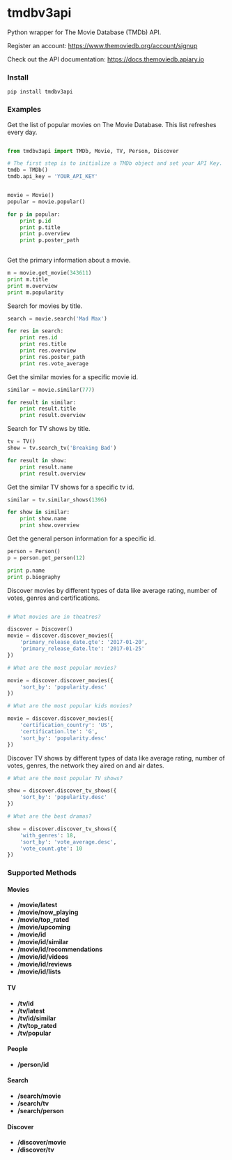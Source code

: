# tmdbv3api
Python wrapper for The Movie Database (TMDb) API.

Register an account:
https://www.themoviedb.org/account/signup

Check out the API documentation: 
https://docs.themoviedb.apiary.io

### Install

```
pip install tmdbv3api
```

### Examples

Get the list of popular movies on The Movie Database. This list refreshes every day.

```python

from tmdbv3api import TMDb, Movie, TV, Person, Discover

# The first step is to initialize a TMDb object and set your API Key.
tmdb = TMDb()
tmdb.api_key = 'YOUR_API_KEY'


movie = Movie()
popular = movie.popular()

for p in popular:
    print p.id
    print p.title
    print p.overview
    print p.poster_path
            
```

Get the primary information about a movie.

```python
m = movie.get_movie(343611)
print m.title
print m.overview
print m.popularity
```

Search for movies by title.

```python
search = movie.search('Mad Max')

for res in search:
    print res.id
    print res.title
    print res.overview
    print res.poster_path
    print res.vote_average
```

Get the similar movies for a specific movie id.

```python
similar = movie.similar(777)

for result in similar:
    print result.title
    print result.overview
```

Search for TV shows by title.

```python
tv = TV()
show = tv.search_tv('Breaking Bad')

for result in show:
    print result.name
    print result.overview
```

Get the similar TV shows for a specific tv id.

```python
similar = tv.similar_shows(1396)

for show in similar:
    print show.name
    print show.overview
```

Get the general person information for a specific id.

```python
person = Person()
p = person.get_person(12)

print p.name
print p.biography
```

Discover movies by different types of data like average rating, number of votes, genres and certifications. 

```python

# What movies are in theatres?

discover = Discover()
movie = discover.discover_movies({
    'primary_release_date.gte': '2017-01-20',
    'primary_release_date.lte': '2017-01-25'
})

# What are the most popular movies?

movie = discover.discover_movies({
    'sort_by': 'popularity.desc'
})

# What are the most popular kids movies?

movie = discover.discover_movies({
    'certification_country': 'US',
    'certification.lte': 'G',
    'sort_by': 'popularity.desc'
})

```

Discover TV shows by different types of data like average rating, number of votes, genres, the network they aired on and air dates.

```python
# What are the most popular TV shows?

show = discover.discover_tv_shows({
    'sort_by': 'popularity.desc'
})

# What are the best dramas?

show = discover.discover_tv_shows({
    'with_genres': 18,
    'sort_by': 'vote_average.desc',
    'vote_count.gte': 10
})

```

### Supported Methods

#### Movies
- **/movie/latest** 
- **/movie/now_playing**
- **/movie/top_rated**
- **/movie/upcoming**
- **/movie/id**
- **/movie/id/similar**
- **/movie/id/recommendations**
- **/movie/id/videos**
- **/movie/id/reviews**
- **/movie/id/lists**


#### TV

- **/tv/id**
- **/tv/latest**
- **/tv/id/similar** 
- **/tv/top_rated**
- **/tv/popular**

#### People

- **/person/id**

#### Search

- **/search/movie**
- **/search/tv**
- **/search/person**

#### Discover

- **/discover/movie**
- **/discover/tv**
